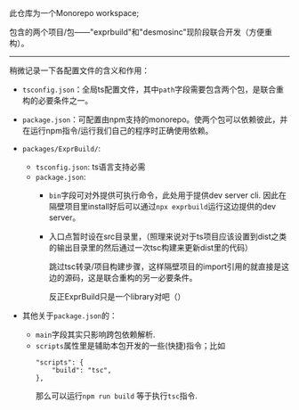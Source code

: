 
此仓库为一个Monorepo workspace; 

包含的两个项目/包——"exprbuild"和"desmosinc"现阶段联合开发（方便重构）。

---

稍微记录一下各配置文件的含义和作用：

- `tsconfig.json`：全局ts配置文件，其中`path`字段需要包含两个包，是联合重构的必要条件之一。
- `package.json`：可配置由npm支持的monorepo。使两个包可以依赖彼此，并在运行npm指令/运行我们自己的程序时正确使用依赖。
- `packages/ExprBuild/`:
	- `tsconfig.json`: ts语言支持必需
	- `package.json`: 
		- `bin`字段可对外提供可执行命令，此处用于提供dev server cli. 因此在隔壁项目里install好后可以通过`npx exprbuild`运行这边提供的dev server。
		- 入口点暂时设在src目录里，（照理来说对于ts项目应该设置到dist之类的输出目录里的然后通过一次tsc构建来更新dist里的代码）
			
			跳过tsc转录/项目构建步骤，这样隔壁项目的import引用的就直接是这边的源码，这是联合重构的另一必要条件。
			
			反正ExprBuild只是一个library对吧（）

- 其他关于`package.json`的：
	- `main`字段其实只影响跨包依赖解析.
	- `scripts`属性里是辅助本包开发的一些(快捷)指令；比如
		```
  		"scripts": {
      		"build": "tsc",
  		},
		```
		那么可以运行`npm run build` 等于执行`tsc`指令.

